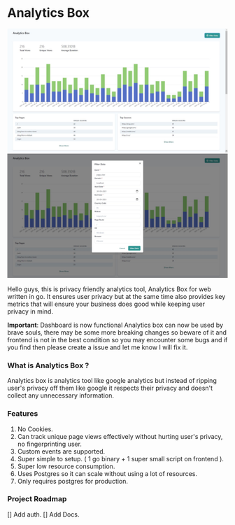# Analytics Box

![](./assets/c/1.jpg)
![](./assets/c/2.jpg)

Hello guys, this is privacy friendly analytics tool, Analytics Box for web written in go. It ensures user privacy but at the same time also provides key metrics that will ensure your business does good while keeping user privacy in mind.

**Important**: Dashboard is now functional Analytics box can now be used by brave souls, there may be some more breaking changes so beware of it and frontend is not in the best condition so you may encounter some bugs and if you find then please create a issue and let me know I will fix it.

### What is Analytics Box ?

Analytics box is analytics tool like google analytics but instead of ripping user's privacy off them like google it respects their privacy and doesn't collect any unnecessary information.

### Features
1. No Cookies.
2. Can track unique page views effectively without hurting user's privacy, no fingerprinting user.
3. Custom events are supported.
4. Super simple to setup. ( 1 go binary + 1 super small script on frontend ).
5. Super low resource consumption.
6. Uses Postgres so it can scale without using a lot of resources.
7. Only requires postgres for production.

### Project Roadmap
[] Add auth.
[] Add Docs.